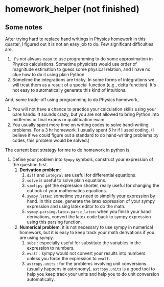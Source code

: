 # homework_helper (not finished)

## Some notes

After trying hard to replace hand writings in Physics homework in this quarter, I figured out it is not an easy job to do. Few significant difficulties are,

1. It's not always easy to use programming to do some approximation in Physics calculations. Sometime physicists would use order of magnitude estimation to guess some physical relation, and I have no clue how to do it using plain Python.
2. Sometime the integrations are tricky. In some forms of integrations we will treat them as a result of a special function (e.g., delta function). It's not easy to automatically generate this kind of intuitions.

And, some trade-off using programming to do Physics homework,

1. You will not have a chance to practice your calculation skills using your bare hands. It sounds crazy, but you are not allowed to bring Python into midterms or final exams or qualification exam.
2. You usually spent more time on writing codes to solve hand-writing problems. For a 3 hr homework, I usually spent 5 hr if I used coding. (I believe if we could figure out a standard to do hand-writing problems by codes, this problem would be solved.)

The current best strategy for me to do homework in python is,

1. Define your problem into `Sympy` symbols, construct your expression of the question first.
    1. **Derivation problem**:
        1. `diff` and `integral` are useful for differential equations.
        2. `solve` is useful to solve plain equations.
        3. `simlipy`: get the expression shorter, really useful for changing the outlook of your mathematics equations. 
        4. `sympy.latex`: sometime you need to simplify your expression by hand. In this case, generate the latex expression of your sympy expression and using latex editor to do the math.
        5. `sympy.parsing.latex.parse_latex`: when you finish your hand derivations, convert the latex code back to sympy expression using this parsing function.
    2. **Numerical problem**: it is not necessary to use sympy in numerical homework, but it is easy to keep track your math derivations if you are using sympy.
        1. `subs` : especially useful for substitute the variables in the expression to numbers.
        2. `evalf` : sympy would not convert your results into numbers unless you force the expression to `evalf`.
        3. `astropy.units` : for the problems involving unit conversions (usually happens in astronomy), `astropy.units` is a good tool to help you keep track your units and help you to do unit conversion automatically.